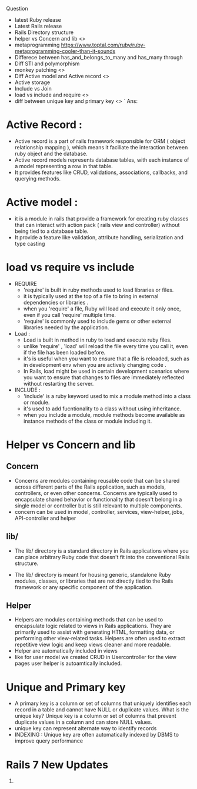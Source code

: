 Question 
- latest Ruby release 
- Latest Rails release 
- Rails Directory structure 
- helper vs Concern and lib <>
- metaprogramming https://www.toptal.com/ruby/ruby-metaprogramming-cooler-than-it-sounds
- Differece between has_and_belongs_to_many and has_many through 
- Diff STI and polymorphism 
- monkey patching <>
- Diff Active model and Active record <>
- Active storage 
- Include vs Join 
- load vs include and require <>
- diff between unique key and primary key <>
`
Ans:

# Active Record : 
- Active record is a part of rails framework responsible for ORM ( object relationship mapping ), which means it faciliate the interaction between ruby object and the database. 
- Active record models represents database tables, with each instance of a model representing a row in that table. 
- It provides features like CRUD, validations, associations, callbacks, and querying methods.

# Active model : 
- it is a module in rails that provide a framework for creating ruby classes that can interact with action pack ( rails view and controller) without being tied to a database table. 
- It provide a feature like validation, attribute handling, serialization and type casting 

# load vs require vs include 
- REQUIRE
    - 'require' is built in ruby methods used to load libraries or files. 
    - it is typically used at the top of a file to bring in external dependencies or libraries . 
    - when you 'require' a file, Ruby will load and execute it only once, even if you call 'require' multiple time. 
    - 'require' is commonly used to include gems or other external libraries needed by the application. 
- Load : 
    - Load is built in method in ruby to load and execute ruby files. 
    - unlike 'require' , 'load' will reload the file every time you call it, even if the file has been loaded before.
    - it's is useful when you want to ensure that a file is reloaded, such as in development env when you are actively changing code . 
    - In Rails, load might be used in certain development scenarios where you want to ensure that changes to files are immediately reflected without restarting the server.
- INCLUDE  :
    - 'include' is a ruby keyword used to mix a module method into a class or module. 
    - it's used to add fucntionality to a class without using inheritance. 
    - when you include a module, module methods become available as instance methods of the class or module including it. 

# Helper vs Concern and lib
## Concern 
- Concerns are modules containing reusable code that can be shared across different parts of the Rails application, such as models, controllers, or even other concerns. Concerns are typically used to encapsulate shared behavior or functionality that doesn't belong in a single model or controller but is still relevant to multiple components.
- concern can be used in model, controller, services, view-helper, jobs, API-controller and helper 

## lib/
- The lib/ directory is a standard directory in Rails applications where you can place arbitrary Ruby code that doesn't fit into the conventional Rails structure.

- The lib/ directory is meant for housing generic, standalone Ruby modules, classes, or libraries that are not directly tied to the Rails framework or any specific component of the application.

## Helper 
- Helpers are modules containing methods that can be used to encapsulate logic related to views in Rails applications. They are primarily used to assist with generating HTML, formatting data, or performing other view-related tasks. Helpers are often used to extract repetitive view logic and keep views cleaner and more readable.
- Helper are automatically included in views 
- like for user model we created CRUD in Usercontroller for the view pages user helper is autoamtically included.


# Unique and Primary key 
- A primary key is a column or set of columns that uniquely identifies each record in a table and cannot have NULL or duplicate values. What is the unique key? Unique key is a column or set of columns that prevent duplicate values in a column and can store NULL values.
- unique key can represent alternate way to identify records 
- INDEXING : Unique key are often automatically indexed by DBMS to improve query performance


# Rails 7 New Updates 
1. 